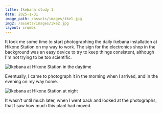 ```yaml
---
title: Ikebana study 1
date: 2025-1-31
image_path: /assets/images/ike1.jpg
img2: /assets/images/ike2.jpg
layout: crumbs
---
```


It took me some time to start photographing the daily ikebana installation at Hikone Station on my way to work. The sign for the electronics shop in the background was an easy device to try to keep things consistent, although I'm not trying to be too scientific. 

<img src="{{ page.image_path | resize: page.image_resize }}" alt="Ikebana at Hikone Station in the daytime" />

Eventually, I came to photograph it in the morning when I arrived, and in the evening on my way home.

<img src="{{ page.img2 | resize: page.image_resize }}" alt="Ikebana at Hikone Station at night" />

It wasn't until much later, when I went back and looked at the photographs, that I saw how much this plant had moved. 
